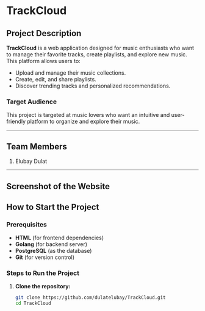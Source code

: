 # TrackCloud

## Project Description
**TrackCloud** is a web application designed for music enthusiasts who want to manage their favorite tracks, create playlists, and explore new music. This platform allows users to:
- Upload and manage their music collections.
- Create, edit, and share playlists.
- Discover trending tracks and personalized recommendations.

### Target Audience
This project is targeted at music lovers who want an intuitive and user-friendly platform to organize and explore their music.

---

## Team Members
1. Elubay Dulat

---

## Screenshot of the Website


## How to Start the Project

### Prerequisites
- **HTML** (for frontend dependencies)
- **Golang** (for backend server)
- **PostgreSQL** (as the database)
- **Git** (for version control)

### Steps to Run the Project
1. **Clone the repository:**
   ```bash
   git clone https://github.com/dulatelubay/TrackCloud.git
   cd TrackCloud
